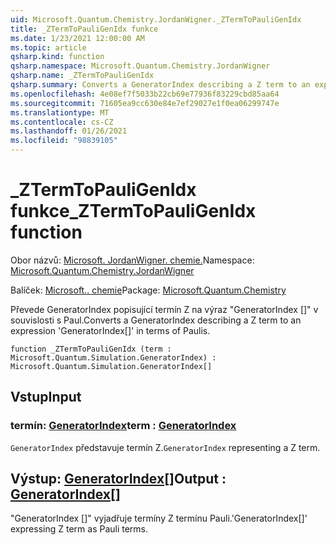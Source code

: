 ```yaml
---
uid: Microsoft.Quantum.Chemistry.JordanWigner._ZTermToPauliGenIdx
title: _ZTermToPauliGenIdx funkce
ms.date: 1/23/2021 12:00:00 AM
ms.topic: article
qsharp.kind: function
qsharp.namespace: Microsoft.Quantum.Chemistry.JordanWigner
qsharp.name: _ZTermToPauliGenIdx
qsharp.summary: Converts a GeneratorIndex describing a Z term to an expression 'GeneratorIndex[]' in terms of Paulis.
ms.openlocfilehash: 4e08ef7f5033b22cb69e77936f83229cbd85aa64
ms.sourcegitcommit: 71605ea9cc630e84e7ef29027e1f0ea06299747e
ms.translationtype: MT
ms.contentlocale: cs-CZ
ms.lasthandoff: 01/26/2021
ms.locfileid: "98839105"
---
```

# <a name="_ztermtopauligenidx-function"></a><span data-ttu-id="bc8a9-102">_ZTermToPauliGenIdx funkce</span><span class="sxs-lookup"><span data-stu-id="bc8a9-102">_ZTermToPauliGenIdx function</span></span>

<span data-ttu-id="bc8a9-103">Obor názvů: [Microsoft. JordanWigner. chemie.](xref:Microsoft.Quantum.Chemistry.JordanWigner)</span><span class="sxs-lookup"><span data-stu-id="bc8a9-103">Namespace: [Microsoft.Quantum.Chemistry.JordanWigner](xref:Microsoft.Quantum.Chemistry.JordanWigner)</span></span>

<span data-ttu-id="bc8a9-104">Balíček: [Microsoft.. chemie](https://nuget.org/packages/Microsoft.Quantum.Chemistry)</span><span class="sxs-lookup"><span data-stu-id="bc8a9-104">Package: [Microsoft.Quantum.Chemistry](https://nuget.org/packages/Microsoft.Quantum.Chemistry)</span></span>


<span data-ttu-id="bc8a9-105">Převede GeneratorIndex popisující termín Z na výraz "GeneratorIndex []" v souvislosti s Paul.</span><span class="sxs-lookup"><span data-stu-id="bc8a9-105">Converts a GeneratorIndex describing a Z term to an expression 'GeneratorIndex[]' in terms of Paulis.</span></span>

```qsharp
function _ZTermToPauliGenIdx (term : Microsoft.Quantum.Simulation.GeneratorIndex) : Microsoft.Quantum.Simulation.GeneratorIndex[]
```


## <a name="input"></a><span data-ttu-id="bc8a9-106">Vstup</span><span class="sxs-lookup"><span data-stu-id="bc8a9-106">Input</span></span>

### <a name="term--generatorindex"></a><span data-ttu-id="bc8a9-107">termín: [GeneratorIndex](xref:Microsoft.Quantum.Simulation.GeneratorIndex)</span><span class="sxs-lookup"><span data-stu-id="bc8a9-107">term : [GeneratorIndex](xref:Microsoft.Quantum.Simulation.GeneratorIndex)</span></span>

<span data-ttu-id="bc8a9-108">`GeneratorIndex` představuje termín Z.</span><span class="sxs-lookup"><span data-stu-id="bc8a9-108">`GeneratorIndex` representing a Z term.</span></span>



## <a name="output--generatorindex"></a><span data-ttu-id="bc8a9-109">Výstup: [GeneratorIndex](xref:Microsoft.Quantum.Simulation.GeneratorIndex)[]</span><span class="sxs-lookup"><span data-stu-id="bc8a9-109">Output : [GeneratorIndex](xref:Microsoft.Quantum.Simulation.GeneratorIndex)[]</span></span>

<span data-ttu-id="bc8a9-110">"GeneratorIndex []" vyjadřuje termíny Z termínu Pauli.</span><span class="sxs-lookup"><span data-stu-id="bc8a9-110">'GeneratorIndex[]' expressing Z term as Pauli terms.</span></span>